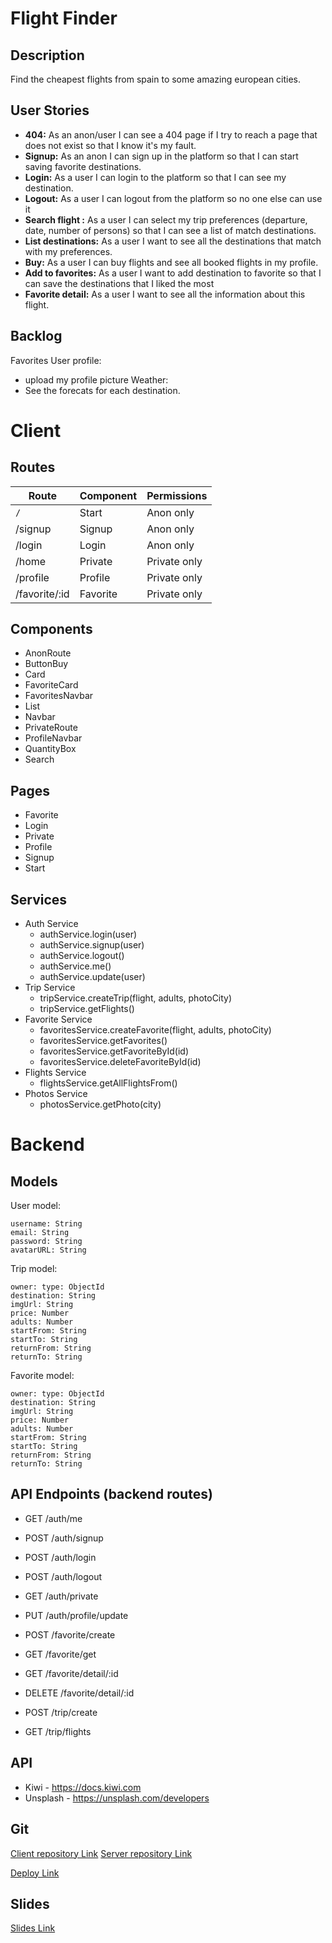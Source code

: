 # Flight Finder

## Description

Find the cheapest flights from spain to some amazing european cities.

## User Stories

-  **404:** As an anon/user I can see a 404 page if I try to reach a page that does not exist so that I know it's my fault.
-  **Signup:** As an anon I can sign up in the platform so that I can start saving favorite destinations. 
-  **Login:** As a user I can login to the platform so that I can see my destination.
-  **Logout:** As a user I can logout from the platform so no one else can use it
-  **Search flight :** As a user I can select my trip preferences (departure, date, number of persons) so that I can see a list of match destinations.
-  **List destinations:** As a user I want to see all the destinations that match with my preferences.
-  **Buy:** As a user I can buy flights and see all booked flights in my profile.
-  **Add to favorites:** As a user I want to add destination to favorite so that I can save the destinations that I liked the most
-  **Favorite detail:** As a user I want to see all the information about this flight.

## Backlog

Favorites
User profile:
- upload my profile picture
Weather:
- See the forecats for each destination.

# Client

## Routes
| Route | Component | Permissions |
|------|--------|:-|
| `/` | Start | Anon only |
| /signup | Signup | Anon only |
| /login | Login | Anon only |
| /home | Private | Private only |
| /profile | Profile | Private only |
| /favorite/:id | Favorite | Private only |



## Components

- AnonRoute
- ButtonBuy
- Card
-  FavoriteCard
- FavoritesNavbar
- List
- Navbar
- PrivateRoute
- ProfileNavbar
- QuantityBox
- Search

## Pages

- Favorite
- Login
- Private
- Profile
- Signup
- Start

## Services

- Auth Service
  - authService.login(user)
  - authService.signup(user)
  - authService.logout()
  - authService.me()
  - authService.update(user)
- Trip Service
  - tripService.createTrip(flight, adults, photoCity)
  - tripService.getFlights()
- Favorite Service
  - favoritesService.createFavorite(flight, adults, photoCity)
  - favoritesService.getFavorites()
  - favoritesService.getFavoriteById(id)
  - favoritesService.deleteFavoriteById(id)
- Flights Service
  - flightsService.getAllFlightsFrom()
- Photos Service
  - photosService.getPhoto(city)

# Backend

## Models

User model:

```
username: String
email: String
password: String
avatarURL: String
```

Trip model:

```
owner: type: ObjectId
destination: String
imgUrl: String
price: Number
adults: Number
startFrom: String
startTo: String
returnFrom: String
returnTo: String
```

Favorite model:

```
owner: type: ObjectId
destination: String
imgUrl: String
price: Number
adults: Number
startFrom: String
startTo: String
returnFrom: String
returnTo: String
```

## API Endpoints (backend routes)

- GET /auth/me
- POST /auth/signup
- POST /auth/login
- POST /auth/logout
- GET /auth/private
- PUT /auth/profile/update

- POST /favorite/create
- GET /favorite/get
- GET /favorite/detail/:id
- DELETE /favorite/detail/:id

- POST /trip/create
- GET /trip/flights


## API

- Kiwi - https://docs.kiwi.com
- Unsplash - https://unsplash.com/developers

## Git

[Client repository Link](https://github.com/educortada/project-m3-frontend)
[Server repository Link](https://github.com/educortada/project-m3-backend)

[Deploy Link](https://project-m3-322bd.firebaseapp.com/home)

## Slides

[Slides Link](https://docs.google.com/presentation/d/1otAExCER92VhIpQAe5pu057Dd86Pp55r8UaYmH9-HQI/edit?usp=sharing)